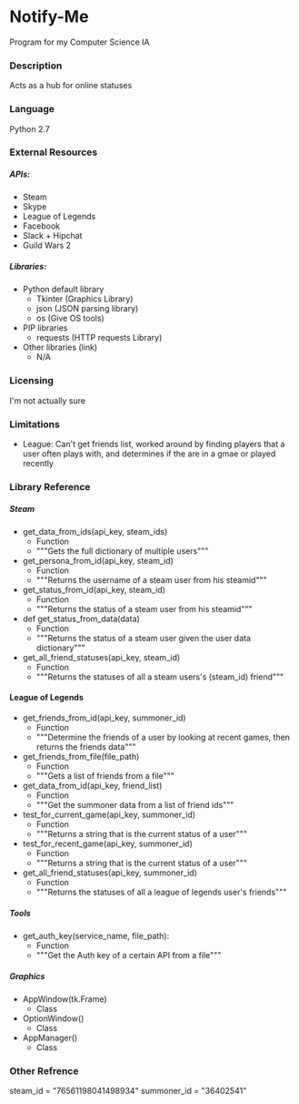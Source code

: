 Notify-Me
=========
Program for my Computer Science IA

### Description
Acts as a hub for online statuses

### Language
Python 2.7

### External Resources
##### APIs:
- Steam
- Skype
- League of Legends
- Facebook
- Slack + Hipchat
- Guild Wars 2

##### Libraries:
- Python default library
	- Tkinter (Graphics Library)
	- json (JSON parsing library)
	- os (Give OS tools)
- PIP libraries
	- requests (HTTP requests Library)
- Other libraries (link)
	- N/A

### Licensing
I'm not actually sure

### Limitations
- League: Can't get friends list, worked around by finding players that a user often plays with, and determines if the are in a gmae or played recently

### Library Reference
##### Steam
- get_data_from_ids(api_key, steam_ids)
	- Function
    - """Gets the full dictionary of multiple users"""
- get_persona_from_id(api_key, steam_id)
	- Function
	- """Returns the username of a steam user from his steamid"""
- get_status_from_id(api_key, steam_id)
	- Function
	- """Returns the status of a steam user from his steamid"""
- def get_status_from_data(data)
	- Function
    - """Returns the status of a steam user given the user data dictionary"""
- get_all_friend_statuses(api_key, steam_id)
	- Function
	- """Returns the statuses of all a steam users's (steam_id) friend"""

#### League of Legends
- get_friends_from_id(api_key, summoner_id)
	- Function
	- """Determine the friends of a user by looking at recent games, then returns the friends data"""
- get_friends_from_file(file_path)
	- Function
	- """Gets a list of friends from a file"""
- get_data_from_id(api_key, friend_list)
	- Function
	- """Get the summoner data from a list of friend ids"""
- test_for_current_game(api_key, summoner_id)
	- Function
	- """Returns a string that is the current status of a user"""
- test_for_recent_game(api_key, summoner_id)
	- Function
	- """Returns a string that is the current status of a user"""
- get_all_friend_statuses(api_key, summoner_id)
	- Function
	- """Returns the statuses of all a league of legends user's friends"""

##### Tools
- get_auth_key(service_name, file_path):
	- Function
	- """Get the Auth key of a certain API from a file"""

##### Graphics
- AppWindow(tk.Frame)
	- Class
- OptionWindow()
	- Class
- AppManager()
	- Class

### Other Refrence
steam_id = "76561198041498934"
summoner_id = "36402541"
